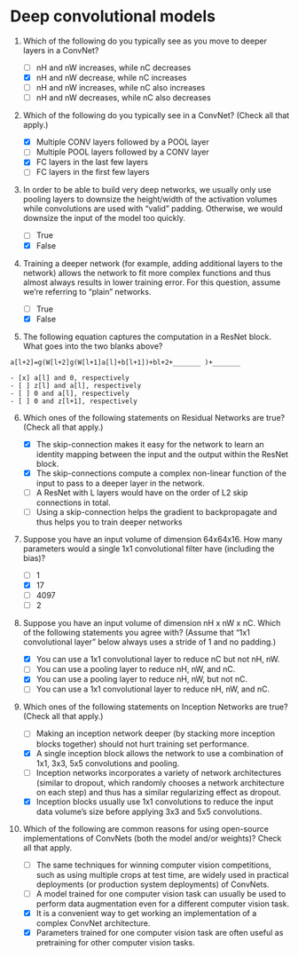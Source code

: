 # Deep convolutional models

1. Which of the following do you typically see as you move to deeper layers in a ConvNet?

	- [ ] nH and nW increases, while nC decreases
	- [x] nH and nW decrease, while nC increases
	- [ ] nH and nW increases, while nC also increases
	- [ ] nH and nW decreases, while nC also decreases

2. Which of the following do you typically see in a ConvNet? (Check all that apply.)

	- [x] Multiple CONV layers followed by a POOL layer
	- [ ] Multiple POOL layers followed by a CONV layer
	- [x] FC layers in the last few layers
	- [ ] FC layers in the first few layers

3. In order to be able to build very deep networks, we usually only use pooling layers to downsize the height/width of the activation volumes while convolutions are used with “valid” padding. Otherwise, we would downsize the input of the model too quickly.

	- [ ] True
	- [x] False

4. Training a deeper network (for example, adding additional layers to the network) allows the network to fit more complex functions and thus almost always results in lower training error. For this question, assume we’re referring to “plain” networks.

	- [ ] True
	- [x] False

5. The following equation captures the computation in a ResNet block. What goes into the two blanks above?
```
a[l+2]=g(W[l+2]g(W[l+1]a[l]+b[l+1])+bl+2+_______ )+_______
```
	- [x] a[l] and 0, respectively
	- [ ] z[l] and a[l], respectively
	- [ ] 0 and a[l], respectively
	- [ ] 0 and z[l+1], respectively

6. Which ones of the following statements on Residual Networks are true? (Check all that apply.)

	- [x] The skip-connection makes it easy for the network to learn an identity mapping between the input and the output within the ResNet block.
	- [x] The skip-connections compute a complex non-linear function of the input to pass to a deeper layer in the network.
	- [ ] A ResNet with L layers would have on the order of L2 skip connections in total.
	- [ ] Using a skip-connection helps the gradient to backpropagate and thus helps you to train deeper networks

7. Suppose you have an input volume of dimension 64x64x16. How many parameters would a single 1x1 convolutional filter have (including the bias)?

	- [ ] 1
	- [x] 17
	- [ ] 4097
	- [ ] 2

8. Suppose you have an input volume of dimension nH x nW x nC. Which of the following statements you agree with? (Assume that “1x1 convolutional layer” below always uses a stride of 1 and no padding.)

	- [x] You can use a 1x1 convolutional layer to reduce nC but not nH, nW.
	- [ ] You can use a pooling layer to reduce nH, nW, and nC.
	- [x] You can use a pooling layer to reduce nH, nW, but not nC.
	- [ ] You can use a 1x1 convolutional layer to reduce nH, nW, and nC.

9. Which ones of the following statements on Inception Networks are true? (Check all that apply.)

	- [ ] Making an inception network deeper (by stacking more inception blocks together) should not hurt training set performance.
	- [x] A single inception block allows the network to use a combination of 1x1, 3x3, 5x5 convolutions and pooling.
	- [ ] Inception networks incorporates a variety of network architectures (similar to dropout, which randomly chooses a network architecture on each step) and thus has a similar regularizing effect as dropout.
	- [x] Inception blocks usually use 1x1 convolutions to reduce the input data volume’s size before applying 3x3 and 5x5 convolutions.

10. Which of the following are common reasons for using open-source implementations of ConvNets (both the model and/or weights)? Check all that apply.

	- [ ] The same techniques for winning computer vision competitions, such as using multiple crops at test time, are widely used in practical deployments (or production system deployments) of ConvNets.
	- [ ] A model trained for one computer vision task can usually be used to perform data augmentation even for a different computer vision task.
	- [x] It is a convenient way to get working an implementation of a complex ConvNet architecture.
	- [x] Parameters trained for one computer vision task are often useful as pretraining for other computer vision tasks.
